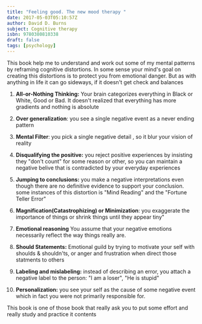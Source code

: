 ```yaml
---
title: "Feeling good. The new mood therapy "
date: 2017-05-03T05:10:57Z
author: David D. Burns
subject: Cognitive therapy
isbn: 9780380810338    
draft: false
tags: [psychology]
---
```


This book help me to understand and work out some of my mental patterns by reframing cognitive distortions. 
In some sense your mind's goal on creating this distortions is to protect you from emotional danger. 
But as with anything in life it can go sideways, if it doesn't get check and balances
        

1. **All-or-Nothing Thinking:** Your brain categorizes everything  in Black or White, 
   Good or Bad. It doesn't realized that everything has more gradients and nothing is absolute   
2. **Over generalization**: you see a single negative event as a never ending pattern
3. **Mental Filter**: you pick a single negative detail , so it blur your vision of reality
4. **Disqualifying the positive:** you reject positive experiences by insisting they 
   "don't count" for some reason or other, so you can maintain a negative belive that is contradicted by your everyday experiences 
5. **Jumping to conclusions:** you make a negative interpretations even though there are no definitive evidence to support your conclusion.
   some instances of this distortion is "Mind Reading" and the "Fortune Teller Error"

6. **Magnification(Catastrophizing) or Minimization**: you exaggerate the importance of things or shrink things until they appear tiny"
7. **Emotional reasoning** You assume that your negative emotions necessarily reflect the way things really are.
8. **Should Statements:** Emotional guild by trying to motivate your self with shoulds & shouldn'ts, 
  or anger and frustration when direct those statments to others
9. **Labeling and mislabeling:**  instead of describing an error,  you attach a negative label to the person: "I am a loser", 
  "He is stupid" 
10. **Personalization:** you see your self as the cause of some negative event which in fact you were not primarily responsible for.   
    


This book is one of those book that really ask you to put some effort and really study and practice it contents
  